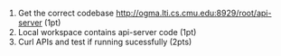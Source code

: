 1. Get the correct codebase http://ogma.lti.cs.cmu.edu:8929/root/api-server (1pt)
2. Local workspace contains api-server code (1pt)
3. Curl APIs and test if running sucessfully (2pts)
